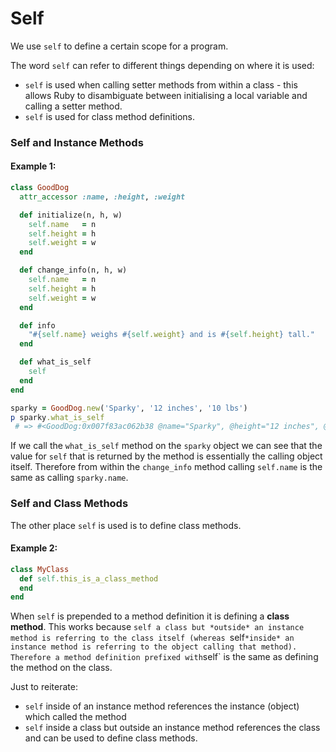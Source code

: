 # Self

We use `self` to define a certain scope for a program. 

The word `self` can refer to different things depending on where it is used:

* `self` is used when calling setter methods from within a class - this allows Ruby to disambiguate between initialising a local variable and calling a setter method.
* `self` is used for class method definitions.

### Self and Instance Methods

#### Example 1:
```ruby
class GoodDog
  attr_accessor :name, :height, :weight

  def initialize(n, h, w)
    self.name   = n
    self.height = h
    self.weight = w
  end

  def change_info(n, h, w)
    self.name   = n
    self.height = h
    self.weight = w
  end

  def info
    "#{self.name} weighs #{self.weight} and is #{self.height} tall."
  end

  def what_is_self
    self
  end
end

sparky = GoodDog.new('Sparky', '12 inches', '10 lbs')
p sparky.what_is_self
 # => #<GoodDog:0x007f83ac062b38 @name="Sparky", @height="12 inches", @weight="10 lbs">
```

If we call the `what_is_self` method on the `sparky` object we can see that the value for `self` that is returned by the method is essentially the calling object itself. Therefore from within the `change_info` method calling `self.name` is the same as calling `sparky.name`.


### Self and Class Methods

The other place `self` is used is to define class methods.

#### Example 2:
```ruby
class MyClass
  def self.this_is_a_class_method
  end
end
```

When `self` is prepended to a method definition it is defining a **class method**. This works because `self a class but *outside* an instance method is referring to the class itself (whereas `self` *inside* an instance method is referring to the object calling that method). Therefore a method definition prefixed with `self` is the same as defining the method on the class.

Just to reiterate:

* `self` inside of an instance method references the instance (object) which called the method
* `self` inside a class but outside an instance method references the class and can be used to define class methods.
